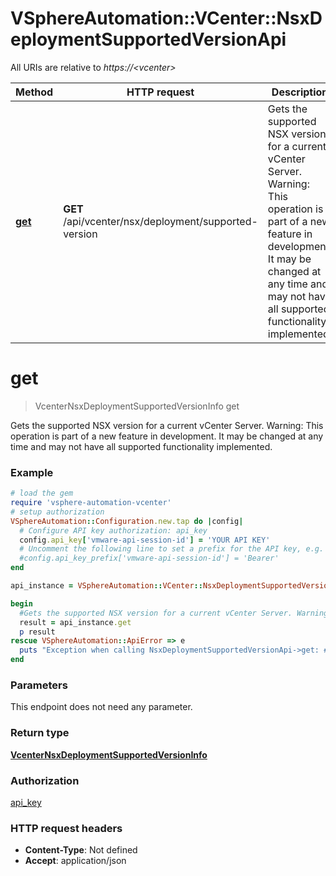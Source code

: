 # VSphereAutomation::VCenter::NsxDeploymentSupportedVersionApi

All URIs are relative to *https://&lt;vcenter&gt;*

Method | HTTP request | Description
------------- | ------------- | -------------
[**get**](NsxDeploymentSupportedVersionApi.md#get) | **GET** /api/vcenter/nsx/deployment/supported-version | Gets the supported NSX version for a current vCenter Server. Warning: This operation is part of a new feature in development. It may be changed at any time and may not have all supported functionality implemented.


# **get**
> VcenterNsxDeploymentSupportedVersionInfo get

Gets the supported NSX version for a current vCenter Server. Warning: This operation is part of a new feature in development. It may be changed at any time and may not have all supported functionality implemented.

### Example
```ruby
# load the gem
require 'vsphere-automation-vcenter'
# setup authorization
VSphereAutomation::Configuration.new.tap do |config|
  # Configure API key authorization: api_key
  config.api_key['vmware-api-session-id'] = 'YOUR API KEY'
  # Uncomment the following line to set a prefix for the API key, e.g. 'Bearer' (defaults to nil)
  #config.api_key_prefix['vmware-api-session-id'] = 'Bearer'
end

api_instance = VSphereAutomation::VCenter::NsxDeploymentSupportedVersionApi.new

begin
  #Gets the supported NSX version for a current vCenter Server. Warning: This operation is part of a new feature in development. It may be changed at any time and may not have all supported functionality implemented.
  result = api_instance.get
  p result
rescue VSphereAutomation::ApiError => e
  puts "Exception when calling NsxDeploymentSupportedVersionApi->get: #{e}"
end
```

### Parameters
This endpoint does not need any parameter.

### Return type

[**VcenterNsxDeploymentSupportedVersionInfo**](VcenterNsxDeploymentSupportedVersionInfo.md)

### Authorization

[api_key](../README.md#api_key)

### HTTP request headers

 - **Content-Type**: Not defined
 - **Accept**: application/json



